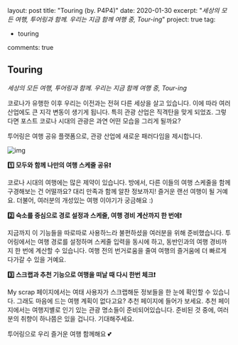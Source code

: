 layout: post
title:  "Touring (by. P4P4)"
date:   2020-01-30
excerpt: "*세상의 모든 여행, 투어링과 함께. 우리는 지금 함께 여행 중, Tour-ing*"
project: true
tag:

- touring

comments: true



## Touring

*세상의 모든 여행, 투어링과 함께. 우리는 지금 함께 여행 중, Tour-ing*

코로나가 유행한 이후 우리는 이전과는 전혀 다른 세상을 살고 있습니다. 이에 따라 여러 산업에도 큰 지각 변동이 생기게 됩니다. 특히 관광 산업은 직격탄을 맞게 되었죠. 그렇다면 포스트 코로나 시대의 관광은 과연 어떤 모습을 그리게 될까요?

투어링은 여행 공유 플랫폼으로, 관광 산업에 새로운 패러다임을 제시합니다.

![img](https://2020unilion.s3.amazonaws.com/post_image/1603640635948_1.png)

**1️⃣ 모두와 함께 나만의 여행 스케줄 공유❗️**

코로나 시대의 여행에는 많은 제약이 있습니다. 방에서, 다른 이들의 여행 스케줄을 함께 구경해보는 건 어떨까요? 대리 만족과 함께 알찬 정보까지! 즐거운 랜선 여행이 될 거예요. 더불어, 여러분의 개성있는 여행 이야기가 궁금해요 :)

**2️⃣ 숙소를 중심으로 경로 설정과 스케줄, 여행 경비 계산까지 한 번에❗️**

지금까지 이 기능들을 따로따로 사용하느라 불편하셨을 여러분을 위해 준비했습니다. 투어링에서는 여행 경로를 설정하며 스케줄 입력을 동시에 하고, 동반인과의 여행 경비까지 한 번에 계산할 수 있습니다. 여행 전의 번거로움을 줄여 여행의 즐거움에 더 빠르게 다가갈 수 있을 거예요.

**3️⃣ 스크랩과 추천 기능으로 여행을 떠날 때 다시 한번 체크❗️**

My scrap 페이지에서는 여태 사용자가 스크랩해둔 정보들을 한 눈에 확인할 수 있습니다. 그래도 마음에 드는 여행 계획이 없다고요? 추천 페이지에 들어가 보세요. 추천 페이지에서는 여행지별로 인기 있는 관광 명소들이 준비되어있습니다. 준비된 것 중에, 여러분의 취향이 하나쯤은 있을 겁니다. 기대해주세요.



투어링으로 우리 즐거운 여행 함께해요 💕

